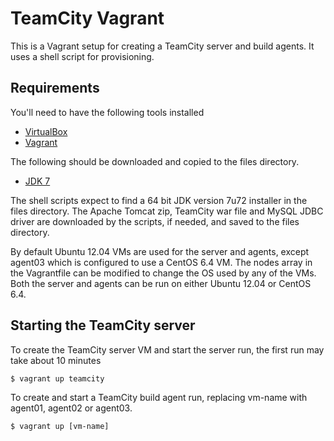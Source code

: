 # TeamCity Vagrant

This is a Vagrant setup for creating a TeamCity server and build agents. It uses a shell script for provisioning.

## Requirements

You'll need to have the following tools installed

* [VirtualBox](https://www.virtualbox.org/wiki/Downloads)
* [Vagrant](http://vagrantup.com/)

The following should be downloaded and copied to the files directory.

* [JDK 7](http://www.oracle.com/technetwork/java/javase/downloads/index.html)

The shell scripts expect to find a 64 bit JDK version 7u72 installer in the files directory. The Apache Tomcat zip,
TeamCity war file and MySQL JDBC driver are downloaded by the scripts, if needed, and saved to the files directory.

By default Ubuntu 12.04 VMs are used for the server and agents, except agent03 which is configured to use a
CentOS 6.4 VM. The nodes array in the Vagrantfile can be modified to change the OS used by any of the VMs. Both the
server and agents can be run on either Ubuntu 12.04 or CentOS 6.4.

## Starting the TeamCity server

To create the TeamCity server VM and start the server run, the first run may take about 10 minutes

    $ vagrant up teamcity

To create and start a TeamCity build agent run, replacing vm-name with agent01, agent02 or agent03.

    $ vagrant up [vm-name]
